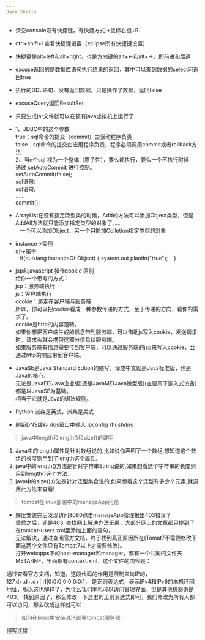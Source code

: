 ```yaml
---
Java Skills
---  
```

- 清空console没有快捷键，有快捷方式->鼠标右键+R.  
- ctrl+shift+l 查看快捷键设置（eclipse所有快捷键设置）  
- 快捷键是alt+left和alt+right，也是方向键的alt+←和alt+→。即前进和后退  
- excuse返回的是数据库语句执行结果的返回，其中可以查到数据的select可返回true  
- 执行的DDL语句，没有返回数据，只是操作了数据，返回false  
- excuseQuery返回ResultSet  
- 只要生成jar文件就可以在装有java虚拟机上运行了  
- 1、JDBC中的这个参数  
    true：sql命令的提交（commit）由驱动程序负责  
    false：sql命令的提交由应用程序负责，程序必须调用commit或者rollback方法  
    2、当n个sql 视为一个整体（原子性），要么都执行，要么一个不执行时候  
    通过 setAutoCommit 进行控制。  
    setAutoCommit(false);  
    sql语句;  
    sql语句;  
    ......  
    commit();  

- ArrayList在没有指定泛型类的时候，Add的方法可以添加Object类型，但是AddAll方法就只能添加指定类型的对象了。。。  
    一个可以添加Object，另一个只能加Colletion指定类型的对象  
- instance→实例  
    of→属于  
    if(duixiang instanceOf Object)
    {
        system.out.plantln("true");
    }
- jsp和javascript 操作cookie 区别  
给你一个思考的方式：  
jsp：服务端执行  
js：客户端执行  
cookie：游走在客户端与服务端  
所以，你可以把cookie看成一种参数传递的方式，至于传递的方向，看你的需求了。  
cookie是http的内容范畴。  
如果你想把客户端生成的信息带到服务端，可以借助js写入cookie，发送请求时，请求头就会携带这部分信息给服务端。  
如果服务端有信息需要传到客户端，可以通过服务端的jsp来写入cookie，会通过http的响应带到客户端。  

- JavaSE是Java Standard Edtion的缩写，译成中文就是Java标准版，也是Java的核心。  
    无论是JavaEE(Java企业版)还是JavaME(Java微型版)(主要用于嵌入式设备)都是以JavaSE为基础。  
    相当于它就是Java的语法规则。  

- Python:派森是英式，派桑是美式  

- 刷新DNS缓存 dos窗口中输入 ipconfig /flushdns  

> java中length和length()和size()的说明  
1. Java中的length属性是针对数组说的,比如说你声明了一个数组,想知道这个数组的长度则用到了length这个属性.  
2. java中的length()方法是针对字符串String说的,如果想看这个字符串的长度则用到length()这个方法.  
3. java中的size()方法是针对泛型集合说的,如果想看这个泛型有多少个元素,就调用此方法来查看!  

> tomcat在linux部署中的manageApp问题  

- 解压安装完后发现访问8080点击manageApp管理报出403错误？  
    重启之后，还是403.
查找网上解决办法无果，大部分网上的文章都只提到了在tomcat-users.xml里添加上面的语句，  
无法解决，通过查阅官方文档，终于找到真正原因所在(Tomat7不需要修改下面这两个文件只有Tomcat7以上才需要修改)。  
打开webapps下的host-manager和manager，都有一个共同的文件夹META-INF，里面都有context.xml，这个文件的内容是：  
<Context antiResourceLocking="false" privileged="true" >  
  <Valve className="org.apache.catalina.valves.RemoteAddrValve"  
         allow="127.d+.d+.d+|::1|0:0:0:0:0:0:0:1" />  
</Context>  
通过查看官方文档，知道，这段代码的作用是限制来访IP的，127.d+.d+.d+|::1|0:0:0:0:0:0:0:1，  
是正则表达式，表示IPv4和IPv6的本机环回地址，所以这也解释了，为什么我们本机可以访问管理界面，但是其他机器确是403。  
找到原因了，那么修改一下这里的正则表达式即可，我们修改为所有人都可以访问，那么改成这样就可以：  
<Context antiResourceLocking="false" privileged="true" >  
  <Valve className="org.apache.catalina.valves.RemoteAddrValve"  
         allow="^.*$" />  
</Context>  

> 如何在linux中安装JDK部署tomcat服务器  
  
[博客连接](http://www.cnblogs.com/hanyinglong/p/5025635.html)  

